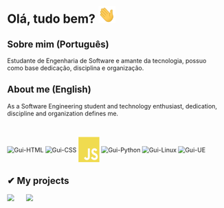 # Olá, tudo bem? <img height="40" width="40" src="https://raw.githubusercontent.com/ABSphreak/ABSphreak/master/gifs/Hi.gif">

## Sobre mim (Português)

Estudante de Engenharia de Software e amante da tecnologia, possuo como base dedicação, disciplina e organização.

## About me (English)

As a Software Engineering student and technology enthusiast, dedication, discipline and organization defines me. 

##
<body>
<div style="display: inline_block"><br>
            <img align="center" alt="Gui-HTML" height="60" width="50" src="https://cdn.jsdelivr.net/gh/devicons/devicon/icons/html5/html5-original-wordmark.svg">
            <img align="center" alt="Gui-CSS" height="60" width="50" src="https://cdn.jsdelivr.net/gh/devicons/devicon/icons/css3/css3-original-wordmark.svg">
            <img align="center" alt="Gui-JS" height="60" width="50" src="https://raw.githubusercontent.com/devicons/devicon/master/icons/javascript/javascript-plain.svg">
            <img align="center" alt="Gui-Python" height="60" width="50" src="https://cdn.jsdelivr.net/gh/devicons/devicon/icons/python/python-original-wordmark.svg">
            <img align="center" alt="Gui-Linux" height="60" width="50" src="https://cdn.jsdelivr.net/gh/devicons/devicon/icons/linux/linux-original.svg">
            <img align="center" alt="Gui-UE" height="60" width="50" src="https://cdn.jsdelivr.net/gh/devicons/devicon/icons/unrealengine/unrealengine-original.svg">
           
</div>

##

## ✔ My projects 

<div style="display: inline_block">
<img align="center" height="400" widht="300" src="https://cdn.discordapp.com/attachments/1021425234093559830/1021426001978331186/tempConv.png">&nbsp;&nbsp;&nbsp;&nbsp;&nbsp;&nbsp;
<img align="center" height="400" widht="300" src="https://cdn.discordapp.com/attachments/1021425234093559830/1021426199391649852/calcWeb.png">
<br><br><br><br><br><br><br
<img align="center" height="400" widht="300" src="https://cdn.discordapp.com/attachments/1021425234093559830/1021427201104687164/formHTML.png">
</div>

</body>
            
          
